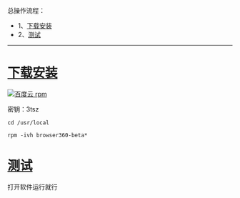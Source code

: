 总操作流程：
- 1、[下载安装](#Linux-01)
- 2、[测试](#Linux-02)

***
# <a name="Linux-01" href="#" >下载安装</a>

[![](https://img.shields.io/badge/百度云-rpm-green.svg "百度云 rpm")](https://pan.baidu.com/s/1zvbcL3Ixg6zjmG9XXhVcgg)

密钥：3tsz

```shell
cd /usr/local

rpm -ivh browser360-beta*
```

# <a name="Linux-02" href="#" >测试</a>

打开软件运行就行
